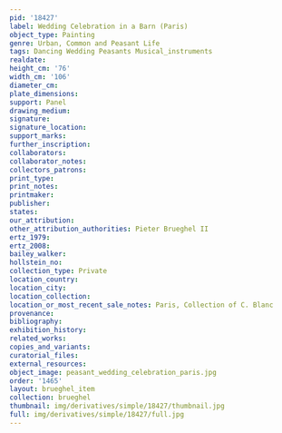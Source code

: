 ```yaml
---
pid: '18427'
label: Wedding Celebration in a Barn (Paris)
object_type: Painting
genre: Urban, Common and Peasant Life
tags: Dancing Wedding Peasants Musical_instruments
realdate: 
height_cm: '76'
width_cm: '106'
diameter_cm: 
plate_dimensions: 
support: Panel
drawing_medium: 
signature: 
signature_location: 
support_marks: 
further_inscription: 
collaborators: 
collaborator_notes: 
collectors_patrons: 
print_type: 
print_notes: 
printmaker: 
publisher: 
states: 
our_attribution: 
other_attribution_authorities: Pieter Brueghel II
ertz_1979: 
ertz_2008: 
bailey_walker: 
hollstein_no: 
collection_type: Private
location_country: 
location_city: 
location_collection: 
location_or_most_recent_sale_notes: Paris, Collection of C. Blanc
provenance: 
bibliography: 
exhibition_history: 
related_works: 
copies_and_variants: 
curatorial_files: 
external_resources: 
object_image: peasant_wedding_celebration_paris.jpg
order: '1465'
layout: brueghel_item
collection: brueghel
thumbnail: img/derivatives/simple/18427/thumbnail.jpg
full: img/derivatives/simple/18427/full.jpg
---
```

